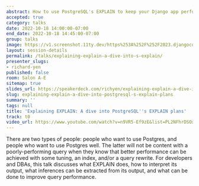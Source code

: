 ```yaml
---
abstract: How to use PostgreSQL's EXPLAIN to keep your Django app performing well
accepted: true
category: talks
date: 2022-10-18 14:00:00-07:00
end_date: 2022-10-18 14:45:00-07:00
group: talks
image: https://v1.screenshot.11ty.dev/https%253A%252F%252F2023.djangocon.eu%252Fpresenters%252Frichard-yen%252F/opengraph/
layout: session-details
permalink: /talks/explaining-explain-a-dive-into-s-explain/
presenter_slugs:
- richard-yen
published: false
room: Salon A-E
sitemap: true
slides_url: https://speakerdeck.com/richyen/explaining-explain-a-dive-into-postgresql-explain-plans
slug: explaining-explain-a-dive-into-postgresql-s-explain-plans
summary: ''
tags: null
title: 'Explaining EXPLAIN: A dive into PostgreSQL''s EXPLAIN plans'
track: t0
video_url: https://www.youtube.com/watch?v=n9VR5-Ef9zE&list=PL2NFhrDSOxgUoF-4F2MdAFvOK1wOrNdqB
---
```


There are two types of people: people who want to use Postgres, and people who want to use Postgres well.  The latter will not be content with a poorly-performing query when they know that better performance can be achieved with some tuning, an index, and/or a query rewrite.  For developers and DBAs, this talk discusses what EXPLAIN does, how to interpret its output, what inferences can be extracted from its output, and what can be done to improve query performance.
